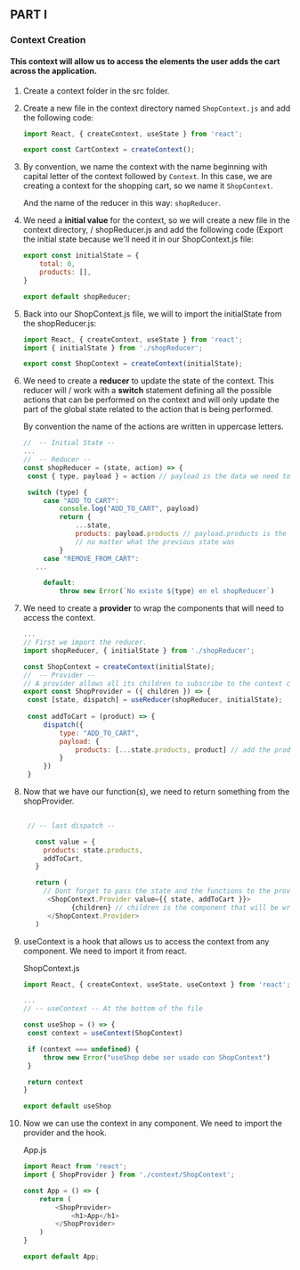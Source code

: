 ## PART I

### Context Creation 
#### This context will allow us to access the elements the user adds the cart across the application.

1. Create a context folder in the src folder.

2. Create a new file in the context directory named `ShopContext.js` and add the 
   following code:

    ```js
    import React, { createContext, useState } from 'react';

    export const CartContext = createContext();
    ```
3. By convention, we name the context with the name beginning with capital letter
      of the context followed by `Context`. In this case, we are creating a context for the shopping cart, so we name it `ShopContext`.

      And the name of the reducer in this way: `shopReducer`.

4. We need a **initial value** for the context, so we will create a new file in the context directory, /
   shopReducer.js and add the following code (Export the initial state because we'll need it in our ShopContext.js file:

    ```js
    export const initialState = {
        total: 0,
        products: [],  
    }

    export default shopReducer;
    ```
   
5. Back into our ShopContext.js file, we will to import the initialState from the shopReducer.js:

   ```js
   import React, { createContext, useState } from 'react';
   import { initialState } from './shopReducer';

   export const ShopContext = createContext(initialState);
   
   ```

6. We need to create a **reducer** to update the state of the context. This reducer will /
work with a **switch** statement defining all the possible actions that can be performed on the context 
and will only update the part of the global state related to the action that is being performed.

      By convention the name of the actions are written in uppercase letters.

   ```js
   //  -- Initial State --
   ...
   //  -- Reducer --
   const shopReducer = (state, action) => {
    const { type, payload } = action // payload is the data we need to update in the state

    switch (type) {
        case "ADD_TO_CART":
            console.log("ADD_TO_CART", payload)
            return {
                ...state,
                products: payload.products // payload.products is the new array of products
                // no matter what the previous state was
            }
        case "REMOVE_FROM_CART":
      ...

        default:
            throw new Error(`No existe ${type} en el shopReducer`)

   ```

7. We need to create a **provider** to wrap the components that will need to access the context.
   
   ```js
   ...
   // First we import the reducer.
   import shopReducer, { initialState } from './shopReducer';
   
   const ShopContext = createContext(initialState); 
   //  -- Provider --
   // A provider allows all its children to subscribe to the context changes.
   export const ShopProvider = ({ children }) => {
    const [state, dispatch] = useReducer(shopReducer, initialState);
    
    const addToCart = (product) => {
        dispatch({
            type: "ADD_TO_CART",
            payload: {
                products: [...state.products, product] // add the product to the products array
            }
        })
    }
   ```

8. Now that we have our function(s), we need to return something from the shopProvider. 

   ```js
    
    // -- last dispatch --

      const value = {
        products: state.products,
        addToCart,
      }

      return (
        // Dont forget to pass the state and the functions to the provider
         <ShopContext.Provider value={{ state, addToCart }}>
               {children} // children is the component that will be wrapped by the provider
         </ShopContext.Provider>
      )
   ```
        
9. useContext is a hook that allows us to access the context from any component. We need to import it from react.

   ShopContext.js

   ```js
   import React, { createContext, useState, useContext } from 'react';

   ...
   // -- useContext -- At the bottom of the file

   const useShop = () => {
    const context = useContext(ShopContext)

    if (context === undefined) {
        throw new Error("useShop debe ser usado con ShopContext")
    }

    return context
   }

   export default useShop
   ```

10. Now we can use the context in any component. We need to import the provider and the hook.
    
    App.js

    ```js
    import React from 'react';
    import { ShopProvider } from './context/ShopContext';

    const App = () => {
        return (
            <ShopProvider>
                <h1>App</h1>
            </ShopProvider>
        )
    }

    export default App;
    ```
   





